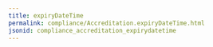 ```yaml
---
title: expiryDateTime
permalink: compliance/Accreditation.expiryDateTime.html
jsonid: compliance_accreditation_expirydatetime
---
```

